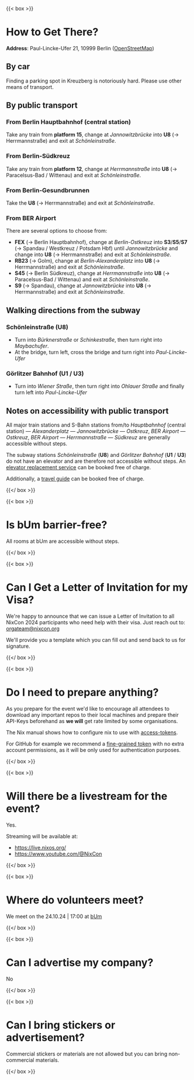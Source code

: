 ---
---

{{< box >}}

# How to Get There?

**Address**: Paul-Lincke-Ufer 21, 10999 Berlin ([OpenStreetMap](https://www.openstreetmap.org/node/6906852861))

## By car

Finding a parking spot in Kreuzberg is notoriously hard. Please use other means of transport.


## By public transport

### From Berlin Hauptbahnhof (central station)

Take any train from **platform 15**, change at *Jannowitzbrücke* into **U8** (-> Herrmannstraße) and exit at *Schönleinstraße*.


### From Berlin-Südkreuz

Take any train from **platform 12**, change at *Herrmannstraße* into **U8** (-> Paracelsus-Bad / Wittenau) and exit at *Schönleinstraße*.


### From Berlin-Gesundbrunnen

Take the **U8** (-> Herrmannstraße) and exit at *Schönleinstraße*.


### From BER Airport

There are several options to choose from:
* **FEX** (-> Berlin Hauptbahnhof), change at *Berlin-Ostkreuz* into **S3**/**S5**/**S7** (-> Spandau / Westkreuz / Potsdam Hbf) until *Jannowitzbrücke* and change into **U8** (-> Herrmannstraße) and exit at *Schönleinstraße*.
* **RB23** (-> Golm), change at *Berlin-Alexanderplatz* into **U8** (-> Herrmannstraße) and exit at *Schönleinstraße*.
* **S45** (-> Berlin Südkreuz), change at *Herrmannstraße* into **U8** (-> Paracelsus-Bad / Wittenau) and exit at *Schönleinstraße*.
* **S9** (-> Spandau), change at *Jannowitzbrücke* into **U8** (-> Herrmannstraße) and exit at *Schönleinstraße*.


## Walking directions from the subway

### Schönleinstraße (U8)

* Turn into *Bürknerstraße* or *Schinkestraße*, then turn right into *Maybachufer*.
* At the bridge, turn left, cross the bridge and turn right into *Paul-Lincke-Ufer*


### Görlitzer Bahnhof (U1 / U3)

* Turn into *Wiener Straße*, then turn right into *Ohlauer Straße* and finally turn left into *Paul-Lincke-Ufer*

## Notes on accessibility with public transport

All major train stations and S-Bahn stations from/to *Hauptbahnhof* (central station) — *Alexanderplatz* — *Jannowitzbrücke* — *Ostkreuz*, *BER Airport* — *Ostkreuz*, *BER Airport* — *Herrmannstraße* — *Südkreuz* are generally accessible without steps.

The subway stations *Schönleinstraße* (**U8**) and *Görlitzer Bahnhof* (**U1** / **U3**) do not have an elevator and are therefore not accessible without steps. An [elevator replacement service](https://www.bvg.de/en/connections/bvg-muva/lift-substitute) can be booked free of charge.

Additionally, a [travel guide](https://sbahn.berlin/en/plan-a-journey/rail-stations/accessible-travel/vbb-guide-service/) can be booked free of charge.

{{</ box >}}

{{< box >}}

# Is bUm barrier-free?

All rooms at bUm are accessible without steps.

{{</ box >}}

{{< box >}}

# Can I Get a Letter of Invitation for my Visa?

We're happy to announce that we can issue a Letter of Invitation to all NixCon 2024 participants who need help with their visa. Just reach out to: [orgateam@nixcon.org](mailto:orgateam@nixcon.org)

We'll provide you a template which you can fill out and send back to us for signature.

{{</ box >}}

{{< box >}}

# Do I need to prepare anything?

As you prepare for the event we'd like to encourage all attendees to download any important repos to their local machines and prepare their API-Keys beforehand as **we will** get rate limited by some organisations.

The Nix manual shows how to configure nix to use with [access-tokens](https://nix.dev/manual/nix/2.24/command-ref/conf-file.html#conf-access-tokens).

For GitHub for example we recommend a [fine-grained token](https://github.com/settings/personal-access-tokens/new) with no extra account permissions, as it will be only used for authentication purposes.

{{</ box >}}


{{< box >}}

# Will there be a livestream for the event?

Yes.

Streaming will be available at:

- https://live.nixos.org/
- https://www.youtube.com/@NixCon

{{</ box >}}


{{< box >}}

# Where do volunteers meet?

We meet on the 24.10.24 | 17:00 at [bUm](https://bum.berlin)
 
{{</ box >}}


{{< box >}}

# Can I advertise my company?

No 
 
{{</ box >}}

{{< box >}}

# Can I bring stickers or advertisement?

Commercial stickers or materials are not allowed but you can bring non-commercial materials.
 
{{</ box >}}
